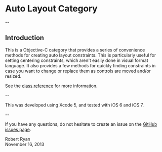 # Auto Layout Category

--

## Introduction

This is a Objective-C category that provides a series of convenience methods for creating auto layout constraints. This is particularly useful for setting centering constraints, which aren't easily done in visual format language. It also provides a few methods for quickly finding constraints in case you want to change or replace them as controls are moved and/or resized.

See the [class reference](http://robertmryan.github.io/autolayout-category) for more information.

--

This was developed using Xcode 5, and tested with iOS 6 and iOS 7.

--

If you have any questions, do not hesitate to create an issue on the [GitHub issues page](https://github.com/robertmryan/autolayout-category/issues).

Robert Ryan <br />
November 16, 2013
